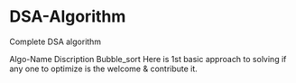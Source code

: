 # DSA-Algorithm
Complete DSA algorithm 

Algo-Name                         Discription 
Bubble_sort                       Here is 1st basic approach to solving if any one to optimize is the welcome & contribute it.






 
